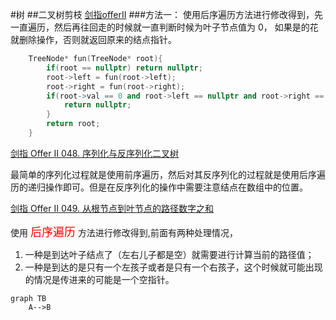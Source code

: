 #树
##二叉树剪枝
 [剑指offerII](file//../mianshiti_47.cpp)
###方法一：
使用后序遍历方法进行修改得到，先一直遍历，然后再往回走的时候就一直判断时候为叶子节点值为 0， 如果是的花就删除操作，否则就返回原来的结点指针。
```cpp
    TreeNode* fun(TreeNode* root){
        if(root == nullptr) return nullptr;
        root->left = fun(root->left);
        root->right = fun(root->right);
        if(root->val == 0 and root->left == nullptr and root->right == nullptr){
            return nullptr;
        }
        return root;
    }
 ```
[剑指 Offer II 048. 序列化与反序列化二叉树](file///../mianshiti_48.cpp)

最简单的序列化过程就是使用前序遍历，然后对其反序列化的过程就是使用后序遍历的递归操作即可。但是在反序列化的操作中需要注意结点在数组中的位置。

[剑指 Offer II 049. 从根节点到叶节点的路径数字之和](file///../mainshiti_49.cpp)

使用 <font color = "red" size = 4.5>后序遍历</font> 方法进行修改得到,前面有两种处理情况，
1. 一种是到达叶子结点了（左右儿子都是空）就需要进行计算当前的路径值；
2. 一种是到达的是只有一个左孩子或者是只有一个右孩子，这个时候就可能出现的情况是传进来的可能是一个空指针。

```mermaid
graph TB
    A-->B
```